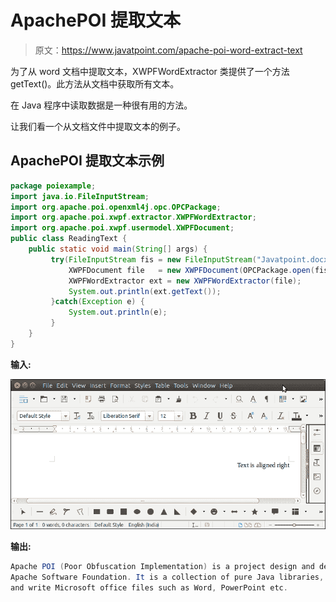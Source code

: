 # ApachePOI 提取文本

> 原文：<https://www.javatpoint.com/apache-poi-word-extract-text>

为了从 word 文档中提取文本，XWPFWordExtractor 类提供了一个方法 getText()。此方法从文档中获取所有文本。

在 Java 程序中读取数据是一种很有用的方法。

让我们看一个从文档文件中提取文本的例子。

## ApachePOI 提取文本示例

```java
package poiexample;
import java.io.FileInputStream;
import org.apache.poi.openxml4j.opc.OPCPackage;
import org.apache.poi.xwpf.extractor.XWPFWordExtractor;
import org.apache.poi.xwpf.usermodel.XWPFDocument;
public class ReadingText {
	public static void main(String[] args) {
		 try(FileInputStream fis = new FileInputStream("Javatpoint.docx")) {
			 XWPFDocument file   = new XWPFDocument(OPCPackage.open(fis));
		     XWPFWordExtractor ext = new XWPFWordExtractor(file);
		     System.out.println(ext.getText());
		 }catch(Exception e) {
			 System.out.println(e);
		 }
	}
}

```

**输入:**

![Apache POI Extract Text](img/af3c2a618ef3bffe8c239f4c0c5c38a2.png)

**输出:**

```java
Apache POI (Poor Obfuscation Implementation) is a project design and developed by 
Apache Software Foundation. It is a collection of pure Java libraries, used to read
and write Microsoft office files such as Word, PowerPoint etc.

```
